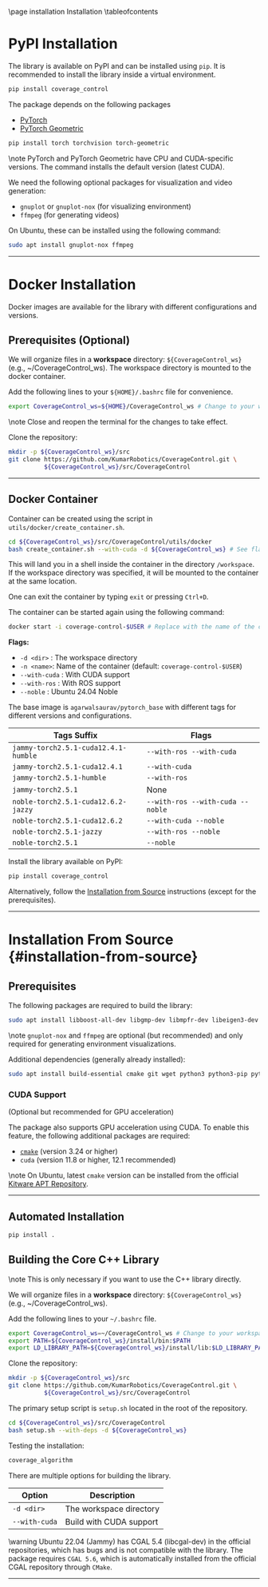 \page installation Installation
\tableofcontents

# PyPI Installation
The library is available on PyPI and can be installed using `pip`.
It is recommended to install the library inside a virtual environment.
```bash
pip install coverage_control
```

The package depends on the following packages
- [PyTorch](https://pytorch.org/)
- [PyTorch Geometric](https://pytorch-geometric.readthedocs.io/en/latest/)

```bash
pip install torch torchvision torch-geometric
```

\note PyTorch and PyTorch Geometric have CPU and CUDA-specific versions. The command installs the default version (latest CUDA).

We need the following optional packages for visualization and video generation:
- `gnuplot` or `gnuplot-nox` (for visualizing environment)
- `ffmpeg` (for generating videos)

On Ubuntu, these can be installed using the following command:
```bash
sudo apt install gnuplot-nox ffmpeg
```

--------

# Docker Installation

Docker images are available for the library with different configurations and versions.

## Prerequisites (Optional)
We will organize files in a **workspace** directory: `${CoverageControl_ws}` (e.g., ~/CoverageControl\_ws).
The workspace directory is mounted to the docker container.

Add the following lines to your `${HOME}/.bashrc` file for convenience.
```bash
export CoverageControl_ws=${HOME}/CoverageControl_ws # Change to your workspace directory
```
\note Close and reopen the terminal for the changes to take effect.

Clone the repository:
```bash
mkdir -p ${CoverageControl_ws}/src
git clone https://github.com/KumarRobotics/CoverageControl.git \
          ${CoverageControl_ws}/src/CoverageControl
```

--------

## Docker Container
Container can be created using the script in `utils/docker/create_container.sh`.
```bash
cd ${CoverageControl_ws}/src/CoverageControl/utils/docker
bash create_container.sh --with-cuda -d ${CoverageControl_ws} # See flags below
```

This will land you in a shell inside the container in the directory `/workspace`.
If the workspace directory was specified, it will be mounted to the container at the same location.

One can exit the container by typing `exit` or pressing `Ctrl+D`.

The container can be started again using the following command:
```bash
docker start -i coverage-control-$USER # Replace with the name of the container
```


**Flags:**
- `-d <dir>` : The workspace directory
- `-n <name>`: Name of the container (default: `coverage-control-$USER`)
- `--with-cuda` : With CUDA support
- `--with-ros` : With ROS support
- `--noble` : Ubuntu 24.04 Noble

The base image is `agarwalsaurav/pytorch_base` with different tags for different versions and configurations.

|Tags Suffix | Flags|
|--- | ---|
|`jammy-torch2.5.1-cuda12.4.1-humble` | `--with-ros --with-cuda`|
|`jammy-torch2.5.1-cuda12.4.1` | `--with-cuda`|
|`jammy-torch2.5.1-humble` | `--with-ros`|
|`jammy-torch2.5.1` | None|
|`noble-torch2.5.1-cuda12.6.2-jazzy` | `--with-ros --with-cuda --noble`|
|`noble-torch2.5.1-cuda12.6.2` | `--with-cuda --noble`|
|`noble-torch2.5.1-jazzy` | `--with-ros --noble`|
|`noble-torch2.5.1` | `--noble`|


Install the library available on PyPI:
```bash
pip install coverage_control
```

Alternatively, follow the [Installation from Source](#installation-from-source) instructions (except for the prerequisites).

--------

# Installation From Source {#installation-from-source}
## Prerequisites

The following packages are required to build the library:
```bash
sudo apt install libboost-all-dev libgmp-dev libmpfr-dev libeigen3-dev gnuplot-nox ffmpeg
```
\note `gnuplot-nox` and `ffmpeg` are optional (but recommended) and only required for generating environment visualizations.

Additional dependencies (generally already installed):
```bash
sudo apt install build-essential cmake git wget python3 python3-pip python3-venv python3-dev
```

### CUDA Support
(Optional but recommended for GPU acceleration)

The package also supports GPU acceleration using CUDA. To enable this feature, the following additional packages are required:
- [`cmake`](https://cmake.org/download/) (version 3.24 or higher)
- `cuda` (version 11.8 or higher, 12.1 recommended)

\note On Ubuntu, latest `cmake` version can be installed from the official [Kitware APT Repository](https://apt.kitware.com/).

--------

## Automated Installation

```bash
pip install .
```

## Building the Core C++ Library


\note This is only necessary if you want to use the C++ library directly.

We will organize files in a **workspace** directory: `${CoverageControl_ws}` (e.g., ~/CoverageControl\_ws).

Add the following lines to your `~/.bashrc` file.
```bash
export CoverageControl_ws=~/CoverageControl_ws # Change to your workspace directory
export PATH=${CoverageControl_ws}/install/bin:$PATH
export LD_LIBRARY_PATH=${CoverageControl_ws}/install/lib:$LD_LIBRARY_PATH
```

Clone the repository:
```bash
mkdir -p ${CoverageControl_ws}/src
git clone https://github.com/KumarRobotics/CoverageControl.git \
          ${CoverageControl_ws}/src/CoverageControl
```

The primary setup script is `setup.sh` located in the root of the repository.
```bash
cd ${CoverageControl_ws}/src/CoverageControl
bash setup.sh --with-deps -d ${CoverageControl_ws}
```

Testing the installation:
```bash
coverage_algorithm
```

There are multiple options for building the library.

Option | Description
--- | ---
`-d <dir>` | The workspace directory
`--with-cuda` | Build with CUDA support


\warning Ubuntu 22.04 (Jammy) has CGAL 5.4 (libcgal-dev) in the official repositories, which has bugs and is not compatible with the library. The package requires `CGAL 5.6`, which is automatically installed from the official CGAL repository through `CMake`.

--------
